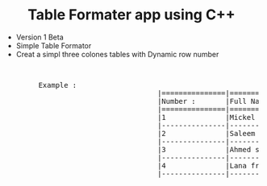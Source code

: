 <!DOCTYPE html>
<html lang="en">
<head>
    <meta charset="UTF-8">
    <meta name="viewport" content="width=device-width, initial-scale=1.0">
    <title>Document</title>
</head>
<body>
    <h1 align = "center">Table Formater app using C++</h1>
    <ul>
    <li>Version 1 Beta</li>
    <li>Simple Table Formator</li>
    <li>Creat a simpl three colones tables with Dynamic row number</li>
    </ul>
    <br>
    <img src="" alt="">
    <pre>
        Example : 
                                    |===============|=============================================|===============|
                                    |Number :       |Full Name                                    |Country        |
                                    |===============|=============================================|===============|
                                    |1              |Mickel alfredo                               |America        |
                                    |---------------|---------------------------------------------|---------------|
                                    |2              |Saleem                                       |United states  |
                                    |---------------|---------------------------------------------|---------------|
                                    |3              |Ahmed sameer jaber                           |Saudi Arebia   |
                                    |---------------|---------------------------------------------|---------------|
                                    |4              |Lana franck                                  |France         |
                                    |---------------|---------------------------------------------|---------------|</pre>
</body>
</html>